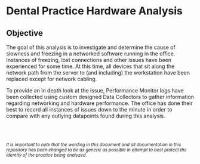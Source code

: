 # Dental Practice Hardware Analysis  

## Objective  

The goal of this analysis is to investigate and determine the cause of slowness and freezing in a networked software running in the office. Instances of freezing, lost connections and other issues have been experienced for some time. At this time, all devices that sit along the network path from the server to (and including) the workstation have been replaced except for network cabling.  

To provide an in depth look at the issue, Performance Monitor logs have been collected using custom designed Data Collectors to gather information regarding networking and hardware performance. The office has done their best to record all instances of issues down to the minute in order to compare with any outlying datapoints found during this analysis.  

<br>
<br>

<sub><i>It is important to note that the wording in this document and all documentation in this repository has been changed to be as generic as possible in attempt to best protect the identity of the practice being analyzed.</i></sub>  